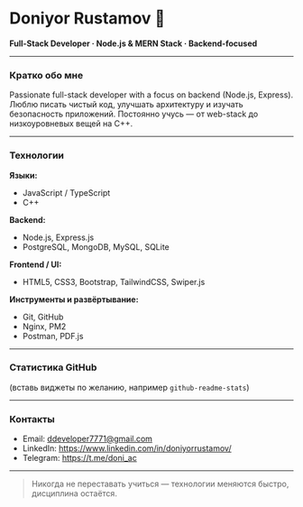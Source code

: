 # Doniyor Rustamov 👋

**Full-Stack Developer · Node.js & MERN Stack · Backend-focused**

---

### Кратко обо мне
Passionate full-stack developer with a focus on backend (Node.js, Express). Люблю писать чистый код, улучшать архитектуру и изучать безопасность приложений. Постоянно учусь — от web-stack до низкоуровневых вещей на C++.

---

### Технологии
**Языки:**  
- JavaScript / TypeScript  
- C++  

**Backend:**  
- Node.js, Express.js  
- PostgreSQL, MongoDB, MySQL, SQLite

**Frontend / UI:**  
- HTML5, CSS3, Bootstrap, TailwindCSS, Swiper.js

**Инструменты и развёртывание:**  
- Git, GitHub  
- Nginx, PM2  
- Postman, PDF.js

---

### Статистика GitHub
(вставь виджеты по желанию, например `github-readme-stats`)

---

### Контакты
- Email: ddeveloper7771@gmail.com  
- LinkedIn: https://www.linkedin.com/in/doniyorrustamov/  
- Telegram: https://t.me/doni_ac

---

> Никогда не переставать учиться — технологии меняются быстро, дисциплина остаётся.

